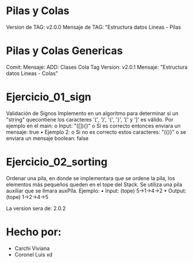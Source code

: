 # Pilas y Colas
Version de TAG: v2.0.0 
Mensaje de TAG: "Estructura datos Lineas - Pilas

# Pilas  y Colas Genericas
Comit:
Mensaje: ADD: Clases Cola
Tag
Version: v2.0.1
Mensaje: "Estructura datos Lineas - Colas" 

# Ejercicio_01_sign
Validación de Signos
Implemento en un algoritmo para determinar si un "string" quecontiene los caracteres '(', ')', '{', '}', '[' y ']' es 
válido. 
Por ejemplo en el main:
o Input: "([]){}"
o Si es correcto entonces enviara un mensaje: true
• Ejemplo 2:
o Si no es correcto estos caracteres: "({)}"
o se enviara un mensaje boolean: false

# Ejercicio_02_sorting
Ordenar una pila, en donde se implementara que se ordene la pila, los elementos más pequeños queden en el tope 
del Stack. Se utiliza una pila auxiliar que se llmara auxPila.
Ejemplo:
• Input: (tope) 5->1->4->2
• Output: (tope) 1->2->4->5

La version sera de: 2.0.2

# Hecho por:
- Carchi Viviana
- Coronel Luis
xd